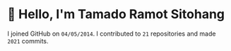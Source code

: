 # :wave: Hello, I'm Tamado Ramot Sitohang

I joined GitHub on `04/05/2014`. I contributed to `21` repositories and made `2021` commits.
